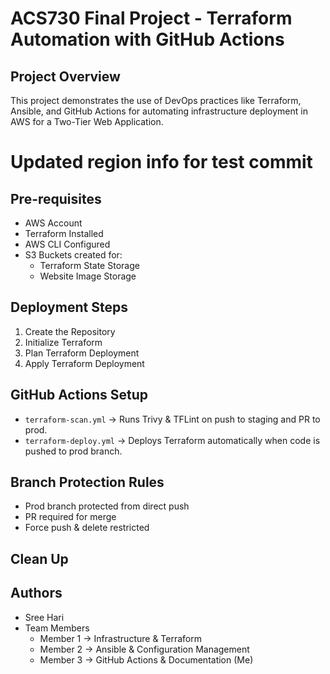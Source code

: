 # ACS730 Final Project - Terraform Automation with GitHub Actions

## Project Overview
This project demonstrates the use of DevOps practices like Terraform, Ansible, and GitHub Actions for automating infrastructure deployment in AWS for a Two-Tier Web Application.

# Updated region info for test commit

## Pre-requisites
- AWS Account
- Terraform Installed
- AWS CLI Configured
- S3 Buckets created for:
  - Terraform State Storage
  - Website Image Storage

## Deployment Steps
1. Create the Repository
2. Initialize Terraform
3. Plan Terraform Deployment
4. Apply Terraform Deployment


## GitHub Actions Setup
- `terraform-scan.yml` → Runs Trivy & TFLint on push to staging and PR to prod.
- `terraform-deploy.yml` → Deploys Terraform automatically when code is pushed to prod branch.

## Branch Protection Rules
- Prod branch protected from direct push
- PR required for merge
- Force push & delete restricted

## Clean Up

## Authors
- Sree Hari
- Team Members
  - Member 1 → Infrastructure & Terraform
  - Member 2 → Ansible & Configuration Management
  - Member 3 → GitHub Actions & Documentation (Me)

